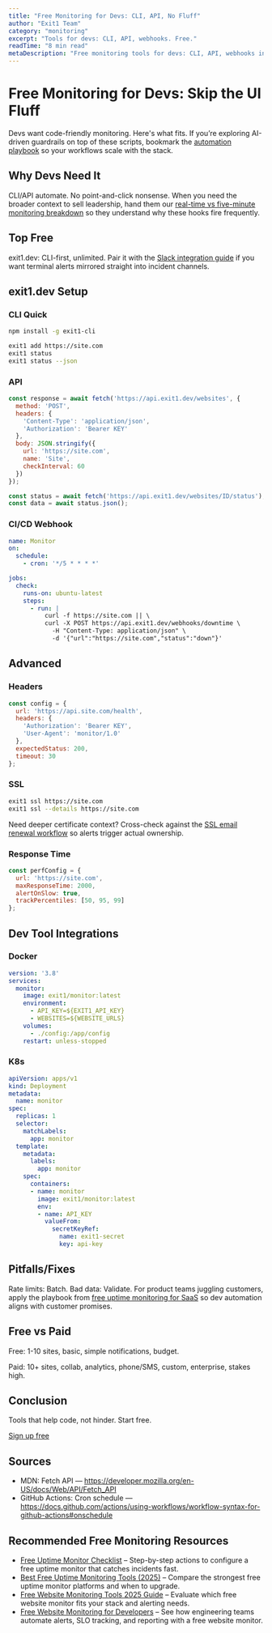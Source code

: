 ```yaml
---
title: "Free Monitoring for Devs: CLI, API, No Fluff"
author: "Exit1 Team"
category: "monitoring"
excerpt: "Tools for devs: CLI, API, webhooks. Free."
readTime: "8 min read"
metaDescription: "Free monitoring tools for devs: CLI, API, webhooks in 2025."
---
```


# Free Monitoring for Devs: Skip the UI Fluff

Devs want code-friendly monitoring. Here's what fits. If you’re exploring AI-driven guardrails on top of these scripts, bookmark the [automation playbook](/blog/ai-integration-for-website-monitoring) so your workflows scale with the stack.

## Why Devs Need It

CLI/API automate. No point-and-click nonsense. When you need the broader context to sell leadership, hand them our [real-time vs five-minute monitoring breakdown](/blog/real-time-vs-5-minute-monitoring) so they understand why these hooks fire frequently.

## Top Free

exit1.dev: CLI-first, unlimited. Pair it with the [Slack integration guide](/blog/free-uptime-monitor-slack-integration) if you want terminal alerts mirrored straight into incident channels.

## exit1.dev Setup

### CLI Quick

```bash
npm install -g exit1-cli

exit1 add https://site.com
exit1 status
exit1 status --json
```

### API

```javascript
const response = await fetch('https://api.exit1.dev/websites', {
  method: 'POST',
  headers: {
    'Content-Type': 'application/json',
    'Authorization': 'Bearer KEY'
  },
  body: JSON.stringify({
    url: 'https://site.com',
    name: 'Site',
    checkInterval: 60
  })
});

const status = await fetch('https://api.exit1.dev/websites/ID/status');
const data = await status.json();
```

### CI/CD Webhook

```yaml
name: Monitor
on:
  schedule:
    - cron: '*/5 * * * *'

jobs:
  check:
    runs-on: ubuntu-latest
    steps:
      - run: |
          curl -f https://site.com || \
          curl -X POST https://api.exit1.dev/webhooks/downtime \
            -H "Content-Type: application/json" \
            -d '{"url":"https://site.com","status":"down"}'
```

## Advanced

### Headers

```javascript
const config = {
  url: 'https://api.site.com/health',
  headers: {
    'Authorization': 'Bearer KEY',
    'User-Agent': 'monitor/1.0'
  },
  expectedStatus: 200,
  timeout: 30
};
```

### SSL

```bash
exit1 ssl https://site.com
exit1 ssl --details https://site.com
```

Need deeper certificate context? Cross-check against the [SSL email renewal workflow](/blog/free-ssl-monitoring-email-alerts) so alerts trigger actual ownership.

### Response Time

```javascript
const perfConfig = {
  url: 'https://site.com',
  maxResponseTime: 2000,
  alertOnSlow: true,
  trackPercentiles: [50, 95, 99]
};
```

## Dev Tool Integrations

### Docker

```yaml
version: '3.8'
services:
  monitor:
    image: exit1/monitor:latest
    environment:
      - API_KEY=${EXIT1_API_KEY}
      - WEBSITES=${WEBSITE_URLS}
    volumes:
      - ./config:/app/config
    restart: unless-stopped
```

### K8s

```yaml
apiVersion: apps/v1
kind: Deployment
metadata:
  name: monitor
spec:
  replicas: 1
  selector:
    matchLabels:
      app: monitor
  template:
    metadata:
      labels:
        app: monitor
    spec:
      containers:
      - name: monitor
        image: exit1/monitor:latest
        env:
        - name: API_KEY
          valueFrom:
            secretKeyRef:
              name: exit1-secret
              key: api-key
```

## Pitfalls/Fixes

Rate limits: Batch. Bad data: Validate. For product teams juggling customers, apply the playbook from [free uptime monitoring for SaaS](/blog/free-uptime-monitor-for-saas) so dev automation aligns with customer promises.

## Free vs Paid

Free: 1-10 sites, basic, simple notifications, budget.

Paid: 10+ sites, collab, analytics, phone/SMS, custom, enterprise, stakes high.

## Conclusion

Tools that help code, not hinder. Start free.

[Sign up free](https://exit1.dev) 

## Sources

- MDN: Fetch API — https://developer.mozilla.org/en-US/docs/Web/API/Fetch_API
- GitHub Actions: Cron schedule — https://docs.github.com/actions/using-workflows/workflow-syntax-for-github-actions#onschedule

## Recommended Free Monitoring Resources

- [Free Uptime Monitor Checklist](/blog/free-uptime-monitor-checklist) – Step-by-step actions to configure a free uptime monitor that catches incidents fast.
- [Best Free Uptime Monitoring Tools (2025)](/blog/best-free-uptime-monitoring-tools) – Compare the strongest free uptime monitor platforms and when to upgrade.
- [Free Website Monitoring Tools 2025 Guide](/blog/free-website-monitoring-tools-2025) – Evaluate which free website monitor fits your stack and alerting needs.
- [Free Website Monitoring for Developers](/blog/free-website-monitoring-for-developers) – See how engineering teams automate alerts, SLO tracking, and reporting with a free website monitor.

